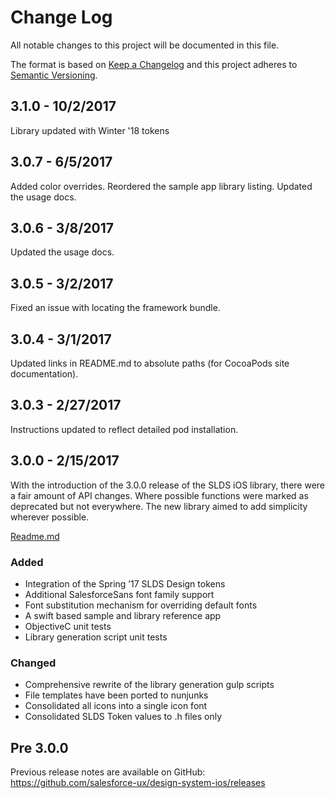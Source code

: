 # Change Log

All notable changes to this project will be documented in this file.

The format is based on [Keep a Changelog](http://keepachangelog.com/) 
and this project adheres to [Semantic Versioning](http://semver.org/).


<!-- ## [Unreleased] -->
## 3.1.0 - 10/2/2017
Library updated with Winter '18 tokens

## 3.0.7 - 6/5/2017
Added color overrides.
Reordered the sample app library listing.
Updated the usage docs.

## 3.0.6 - 3/8/2017
Updated the usage docs.

## 3.0.5 - 3/2/2017
Fixed an issue with locating the framework bundle.

## 3.0.4 - 3/1/2017
Updated links in README.md to absolute paths (for CocoaPods site documentation).

## 3.0.3 - 2/27/2017
Instructions updated to reflect detailed pod installation.

## 3.0.0 - 2/15/2017
With the introduction of the 3.0.0 release of the SLDS iOS library, there were a fair amount of API changes. Where possible functions were marked as deprecated but not everywhere. The new library aimed to add simplicity wherever possible.

[Readme.md](https://github.com/salesforce-ux/design-system-ios/blob/master/README.md)

### Added
- Integration of the Spring ’17 SLDS Design tokens
- Additional SalesforceSans font family support
- Font substitution mechanism for overriding default fonts
- A swift based sample and library reference app
- ObjectiveC unit tests 
- Library generation script unit tests

### Changed
-  Comprehensive rewrite of the library generation gulp scripts
-  File templates have been ported to nunjunks
-  Consolidated all icons into a single icon font
-  Consolidated SLDS Token values to .h files only

## Pre 3.0.0

Previous release notes are available on GitHub: <https://github.com/salesforce-ux/design-system-ios/releases>
